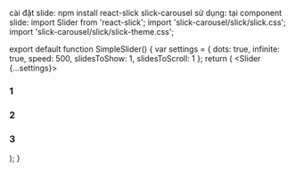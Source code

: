cài đặt slide:
npm install react-slick slick-carousel
sử dụng:
tại component slide:
import Slider from 'react-slick';
import 'slick-carousel/slick/slick.css';
import 'slick-carousel/slick/slick-theme.css';

export default function SimpleSlider() {
var settings = {
dots: true,
infinite: true,
speed: 500,
slidesToShow: 1,
slidesToScroll: 1
};
return (
<Slider {...settings}>
<div>
<h3>1</h3>
</div>
<div>
<h3>2</h3>
</div>
<div>
<h3>3</h3>
</div>
</Slider>
);
}
